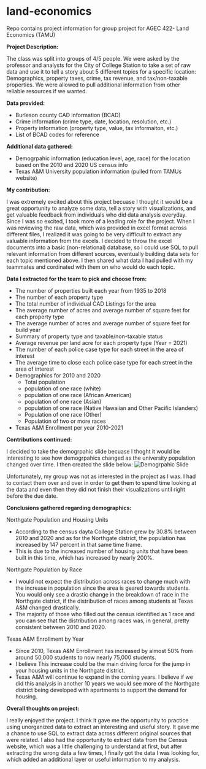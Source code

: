 # land-economics
Repo contains project information for group project for AGEC 422- Land Economics (TAMU)

**Project Description:** 

The class was split into groups of 4/5 people. We were asked by the professor and analysts for the City of College Station to take a set of raw data and use it to tell a story about 5 different topics for a specific location: Demographics, property taxes, crime, tax revenue, and tax/non-taxable properties. We were allowed to pull additional information from other reliable resources if we wanted. 

**Data provided:**

- Burleson county CAD information (BCAD)
- Crime information (crime type, date, location, resolution, etc.)
- Property information (property type, value, tax informaiton, etc.)
- List of BCAD codes for reference

**Additional data gathered:**

- Demogrpahic information (education level, age, race) for the location based on the 2010 and 2020 US census info
- Texas A&M University population information (pulled from TAMUs website)

**My contribution:**

I was extremely excited about this project becuase I thought it would be a great opportunity to analyze some data, tell a story with visualizations, and get valuable feedback from individuals who did data analysis everyday. Since I was so excited, I took more of a leading role for the project. When I was reviewing the raw data, which was provided in excel format across different files, I realized it was going to be very difficult to extract any valuable information from the excels. I decided to throw the excel documents into a basic (non-relational) database, so I could use SQL to pull relevant information from different sources, eventually building data sets for each topic mentioned above. I then shared what data I had pulled with my teammates and cordinated with them on who would do each topic. 

**Data I extracted for the team to pick and choose from:**

- The number of properties built each year from 1935 to 2018
- The number of each property type
- The total number of individual CAD Listings for the area
- The average number of acres and average number of square feet for each property type
- The average number of acres and average number of square feet for build year
- Summary of property type and taxable/non-taxable status
- Average revenue per land acre for each property type (Year = 2021)
- The number of each police case type for each street in the area of interest
- The average time to close each police case type for each street in the area of interest
- Demographics for 2010 and 2020
  - Total population
  - population of one race (white)
  - population of one race (African American)
  - population of one race (Asian)
  - population of one race (Native Hawaiian and Other Pacific Islanders)
  - Population of one race (Other)
  - Population of two or more races
- Texas A&M Enrollment per year 2010-2021

**Contributions continued:**

I decided to take the demogrpahic slide becuase I thoght it would be interesting to see how demogrpahics changed as the university population changed over time. I then created the slide below: 
![Demogrpahic Slide](https://github.com/kp-catalena/land-economics/assets/139026712/5397752a-eb9f-4060-b29e-5d64aa7995a7)

Unfortunately, my group was not as interested in the project as I was. I had to contact them over and over in order to get them to spend time looking at the data and even then they did not finish their visualizations until right before the due date. 


**Conclusions gathered regarding demographics:**

Northgate Population and Housing Units
* According to the census dayta College Station grew by 30.8% between 2010 and 2020 and as for the Northgate district, the population has increased by 147 percent in that same time frame. 
* This is due to the increased number of housing units that have been built in this time, which has increased by nearly 200%. 

Northgate Population by Race
* I would not expect the distribution across races to change much with the increase in population since the area is geared towards students. You would only see a drastic change in the breakdown of race in the Northgate district, if the distribution of races among students at Texas A&M changed drastically.
* The majority of those who filled out the census identified as 1 race and you can see that the distribution among races was, in general, pretty consistent between 2010 and 2020. 

Texas A&M Enrollment by Year
* Since 2010, Texas A&M Enrollment has increased by almost 50% from around 50,000 students to now nearly 75,000 students. 
* I believe This increase could be the main driving force for the jump in your housing units in the Northgate district. 
*  Texas A&M will continue to expand in the coming years. I believe if we did this analysis in another 10 years we would see more of the Northgate district being developed with apartments to support the demand for housing.


**Overall thoughts on project:**

I really enjoyed the project. I think it gave me the opportunity to practice using unorganized data to extract an interesting and useful story. It gave me a chance to use SQL to extract data across different original sources that were related. I also had the opportunity to extract data from the Census website, which was a little challenging to understand at first, but after extracting the wrong data a few times, I finally got the data I was looking for, which added an additional layer or useful information to my analysis. 
